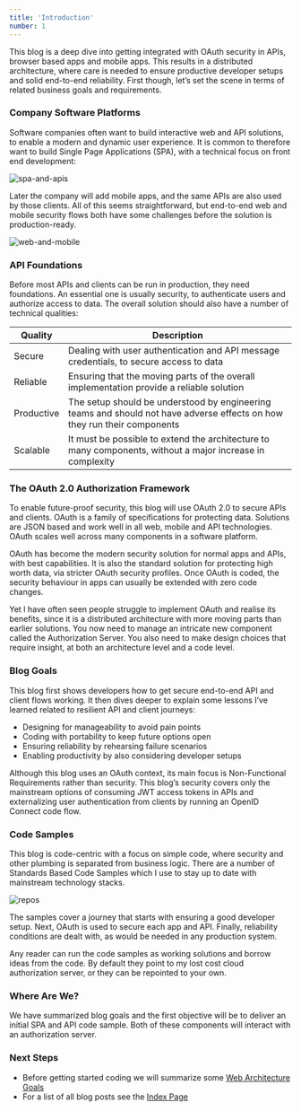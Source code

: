 ```yaml
---
title: 'Introduction'
number: 1
---
```


This blog is a deep dive into getting integrated with OAuth security in APIs, browser based apps and mobile apps. This results in a distributed architecture, where care is needed to ensure productive developer setups and solid end-to-end reliability. First though, let’s set the scene in terms of related business goals and requirements.

### Company Software Platforms

Software companies often want to build interactive web and API solutions, to enable a modern and dynamic user experience. It is common to therefore want to build Single Page Applications (SPA), with a technical focus on front end development:

![spa-and-apis](/images/1/spa-and-apis.jpg)

Later the company will add mobile apps, and the same APIs are also used by those clients. All of this seems straightforward, but end-to-end web and mobile security flows both have some challenges before the solution is production-ready.

![web-and-mobile](/images/1/web-and-mobile.jpg)

### API Foundations

Before most APIs and clients can be run in production, they need foundations. An essential one is usually security, to authenticate users and authorize access to data. The overall solution should also have a number of technical qualities:

| Quality | Description |
| ------- | ----------- | 
| Secure | Dealing with user authentication and API message credentials, to secure access to data |
| Reliable | Ensuring that the moving parts of the overall implementation provide a reliable solution |
| Productive | The setup should be understood by engineering teams and should not have adverse effects on how they run their components |
| Scalable | It must be possible to extend the architecture to many components, without a major increase in complexity |

### The OAuth 2.0 Authorization Framework

To enable future-proof security, this blog will use OAuth 2.0 to secure APIs and clients. OAuth is a family of specifications for  protecting data. Solutions are JSON based and work well in all web, mobile and API technologies. OAuth scales well across many components in a software platform.

OAuth has become the modern security solution for normal apps and APIs, with best capabilities. It is also the standard solution for protecting high worth data, via stricter OAuth security profiles. Once OAuth is coded, the security behaviour in apps can usually be extended with zero code changes.

Yet I have often seen people struggle to implement OAuth and realise its benefits, since it is a distributed architecture  with more moving parts than earlier solutions. You now need to manage an intricate new component called the Authorization Server. You also need to make design choices that require insight, at both an architecture level and a code level.

### Blog Goals

This blog first shows developers how to get secure end-to-end API and client flows working. It then dives deeper to explain some lessons I’ve learned related to resilient API and client journeys:

- Designing for manageability to avoid pain points
- Coding with portability to keep future options open
- Ensuring reliability by rehearsing failure scenarios
- Enabling productivity by also considering developer setups

Although this blog uses an OAuth context, its main focus is Non-Functional Requirements rather than security.  This blog’s security covers only the mainstream options of consuming JWT access tokens in APIs and externalizing user authentication from clients by running an OpenID Connect code flow.

### Code Samples

This blog is code-centric with a focus on simple code, where security and other plumbing is separated from business logic. There are a number of Standards Based Code Samples which I use to stay up to date with mainstream technology stacks.

![repos](/images/1/repos.jpg)

The samples cover a journey that starts with ensuring a good developer setup. Next, OAuth is used to secure each app and API. Finally, reliability conditions are dealt with, as would be needed in any production system.

Any reader can run the code samples as working solutions and borrow ideas from the code. By default they point to my lost cost cloud authorization server, or they can be repointed to your own.

### Where Are We?

We have summarized blog goals and the first objective will be to deliver an initial SPA and API code sample. Both of these components will interact with an authorization server.

### Next Steps

- Before getting started coding we will summarize some [Web Architecture Goals](/posts/web-architecture-goals)
- For a list of all blog posts see the [Index Page](/posts/index)
